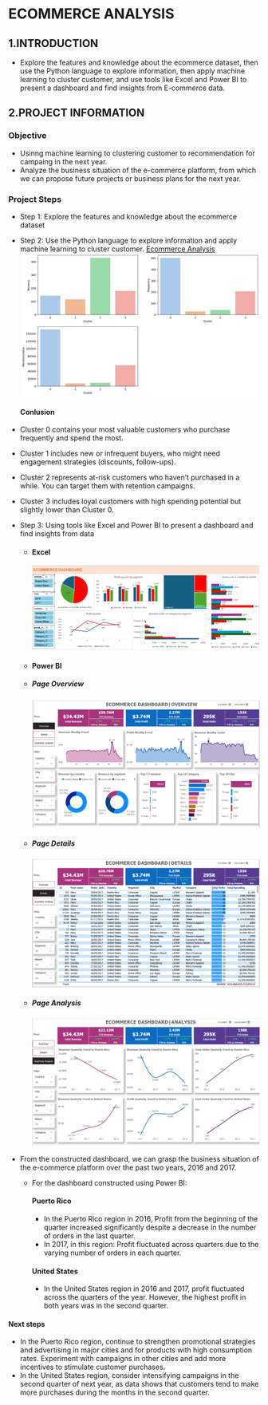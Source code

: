 # ECOMMERCE ANALYSIS
## 1.INTRODUCTION
- Explore the features and knowledge about the ecommerce dataset, then use the Python language to explore information, then apply machine learning to cluster customer, and use tools like Excel and Power BI to present a dashboard and find insights from E-commerce data.
## 2.PROJECT INFORMATION
### Objective
- Usinng machine learning to clustering customer to recommendation for campaing in the next year.
- Analyze the business situation of the e-commerce platform, from which we can propose future projects or business plans for the next year.
### Project Steps
- Step 1: Explore the features and knowledge about the ecommerce dataset
- Step 2: Use the Python language to explore information and apply machine learning to cluster customer.
  [Ecommerce Analysis](https://github.com/PhungThien63f/Ecommerce/blob/main/Ecommerce.ipynb)
    ![markdown](https://github.com/PhungThien63f/Ecommerce/blob/main/cluster_customer.png)

  #### Conlusion
- Cluster 0 contains your most valuable customers who purchase frequently and spend the most.
- Cluster 1 includes new or infrequent buyers, who might need engagement strategies (discounts, follow-ups).
- Cluster 2 represents at-risk customers who haven’t purchased in a while. You can target them with retention campaigns.
- Cluster 3 includes loyal customers with high spending potential but slightly lower than Cluster 0.
- Step 3: Using tools like Excel and Power BI to present a dashboard and find insights from data
  
  - #### Excel
    ![markdown](https://github.com/PhungThien63f/Ecommerce/blob/main/Excel.png)
    
  - #### Power BI
  - ##### Page Overview
    ![markdown](https://github.com/PhungThien63f/Ecommerce/blob/main/Dash(1).png)
  - ##### Page Details
    ![markdown](https://github.com/PhungThien63f/Ecommerce/blob/main/Dash(2).png)
  - ##### Page Analysis
    ![markdown](https://github.com/PhungThien63f/Ecommerce/blob/main/Dash(3).png)
- From the constructed dashboard, we can grasp the business situation of the e-commerce platform over the past two years, 2016 and 2017.
  - For the dashboard constructed using Power BI:
    #### Puerto Rico
    - In the Puerto Rico region in 2016, Profit from the beginning of the quarter increased significantly despite a decrease in the number of orders in the last quarter.
    - In 2017, in this region: Profit fluctuated across quarters due to the varying number of orders in each quarter.
    #### United States
    - In the United States region in 2016 and 2017, profit fluctuated across the quarters of the year. However, the highest profit in both years was in the second quarter.
#### Next steps
- In the Puerto Rico region, continue to strengthen promotional strategies and advertising in major cities and for products with high consumption rates. Experiment with campaigns in other cities and add more incentives to stimulate customer purchases.
- In the United States region, consider intensifying campaigns in the second quarter of next year, as data shows that customers tend to make more purchases during the months in the second quarter.


  
 
    
  
  
